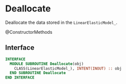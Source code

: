 # Deallocate

Deallocate the data stored in the `LinearElasticModel_`.

<span class="badge badge--secondary"> @ConstructorMethods </span>

## Interface

```fortran
INTERFACE
  MODULE SUBROUTINE Deallocate(obj)
    CLASS(LinearElasticModel_), INTENT(INOUT) :: obj
  END SUBROUTINE Deallocate
END INTERFACE
```
